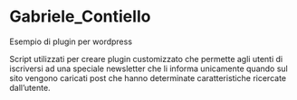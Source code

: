 # Gabriele_Contiello
Esempio di plugin per wordpress

Script utilizzati per creare plugin customizzato che permette agli utenti di iscriversi ad una speciale newsletter che li informa unicamente quando sul sito vengono caricati post che hanno determinate caratteristiche ricercate dall’utente. 